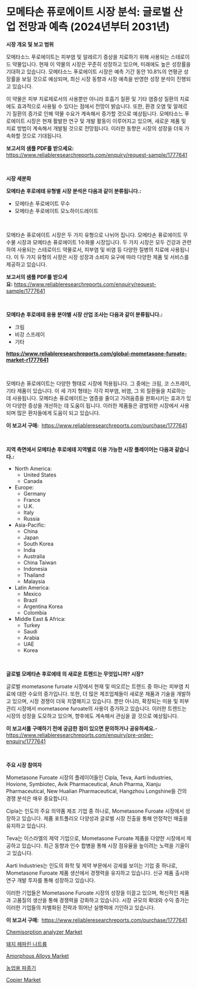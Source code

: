 <p><h1>모메타손 퓨로에이트 시장 분석: 글로벌 산업 전망과 예측 (2024년부터 2031년)</h1></p><p><strong>시장 개요 및 보고 범위</strong></p>
<p><p>모메타소느 푸로에이트는 피부염 및 알레르기 증상을 치료하기 위해 사용되는 스테로이드 약물입니다. 현재 이 약물의 시장은 꾸준히 성장하고 있으며, 미래에도 높은 성장률을 기대하고 있습니다. 모메타소느 푸로에이트 시장은 예측 기간 동안 10.8%의 연평균 성장률을 보일 것으로 예상되며, 최신 시장 동향과 시장 예측을 반영한 성장 분석이 진행되고 있습니다.</p><p>이 약물은 피부 치료제로서의 사용뿐만 아니라 호흡기 질환 및 기타 염증성 질환의 치료에도 효과적으로 사용될 수 있다는 점에서 전망이 밝습니다. 또한, 환경 오염 및 알레르기 질환의 증가로 인해 약물 수요가 계속해서 증가할 것으로 예상됩니다. 모메타소느 푸로에이트 시장은 현재 활발한 연구 및 개발 활동이 이루어지고 있으며, 새로운 제품 및 치료 방법이 계속해서 개발될 것으로 전망됩니다. 이러한 동향은 시장의 성장을 더욱 가속화할 것으로 기대됩니다.</p></p>
<p><strong>보고서의 샘플 PDF를 받으세요:</strong> <a href="https://www.reliableresearchreports.com/enquiry/request-sample/1777641">https://www.reliableresearchreports.com/enquiry/request-sample/1777641</a></p>
<p>&nbsp;</p>
<p><strong>시장 세분화</strong></p>
<p><strong>모메타손 후로에테 유형별 시장 분석은 다음과 같이 분류됩니다.:</strong></p>
<p><ul><li>모메타손 푸로에이트 무수</li><li>모메타손 푸로에이트 모노하이드레이트</li></ul></p>
<p>&nbsp;</p>
<p><p>모메타손 퓨로에이트 시장은 두 가지 유형으로 나뉘어 집니다. 모메타손 퓨로에이트 무수물 시장과 모메타손 퓨로에이트 1수화물 시장입니다. 두 가지 시장은 모두 건강과 관련하여 사용되는 스테로이드 약물로서, 피부염 및 비염 등 다양한 질병의 치료에 사용됩니다. 이 두 가지 유형의 시장은 시장 성장과 소비자 요구에 따라 다양한 제품 및 서비스를 제공하고 있습니다.</p></p>
<p><strong>보고서의 샘플 PDF를 받으세요:</strong>&nbsp;<a href="https://www.reliableresearchreports.com/enquiry/request-sample/1777641">https://www.reliableresearchreports.com/enquiry/request-sample/1777641</a></p>
<p>&nbsp;</p>
<p><strong> 모메타손 후로에테 응용 분야별 시장 산업 조사는 다음과 같이 분류됩니다.:</strong></p>
<p><ul><li>크림</li><li>비강 스프레이</li><li>기타</li></ul></p>
<p><strong><a href="https://www.reliableresearchreports.com/global-mometasone-furoate-market-r1777641">https://www.reliableresearchreports.com/global-mometasone-furoate-market-r1777641</a></strong></p>
<p>&nbsp;</p>
<p><p>모메타손 퓨로에이트는 다양한 형태로 시장에 적용됩니다. 그 중에는 크림, 코 스프레이, 기타 제품이 있습니다. 이 세 가지 형태는 각각 피부염, 비염, 그 외 질환들을 치료하는 데 사용됩니다. 모메타손 퓨로에이트는 염증을 줄이고 가려움증을 완화시키는 효과가 있어 다양한 증상을 개선하는 데 도움이 됩니다. 이러한 제품들은 광범위한 시장에서 사용되며 많은 환자들에게 도움이 되고 있습니다.</p></p>
<p><strong>이 보고서 구매:</strong>&nbsp; <a href="https://www.reliableresearchreports.com/purchase/1777641">https://www.reliableresearchreports.com/purchase/1777641</a></p>
<p>&nbsp;</p>
<p><strong>지역 측면에서 모메타손 후로에테 지역별로 이용 가능한 시장 플레이어는 다음과 같습니다.:</strong></p>
<p><ul>
    <li>
        North America:
        <ul>
            <li>United States</li>
            <li>Canada</li>
        </ul>
    </li>
    <li>
        Europe:
        <ul>
            <li>Germany</li>
            <li>France</li>
            <li>U.K.</li>
            <li>Italy</li>
            <li>Russia</li>
        </ul>
    </li>
    <li>
        Asia-Pacific:
        <ul>
            <li>China</li>
            <li>Japan</li>
            <li>South Korea</li>
            <li>India</li>
            <li>Australia</li>
            <li>China Taiwan</li>
            <li>Indonesia</li>
            <li>Thailand</li>
            <li>Malaysia</li>
        </ul>
    </li>
    <li>
        Latin America:
        <ul>
            <li>Mexico</li>
            <li>Brazil</li>
            <li>Argentina Korea</li>
            <li>Colombia</li>
        </ul>
    </li>
    <li>
        Middle East & Africa:
        <ul>
            <li>Turkey</li>
            <li>Saudi</li>
            <li>Arabia</li>
            <li>UAE</li>
            <li>Korea</li>
        </ul>
    </li>
    </ul></p>
<p>&nbsp;</p>
<p><strong>글로벌 모메타손 후로에테 의 새로운 트렌드는 무엇입니까? 시장?</strong></p>
<p><p>글로벌 mometasone furoate 시장에서 현재 및 떠오르는 트렌드 중 하나는 피부염 치료에 대한 수요의 증가입니다. 또한, 더 많은 제조업체들이 새로운 제품과 기술을 개발하고 있으며, 시장 경쟁이 더욱 치열해지고 있습니다. 뿐만 아니라, 확장되는 미용 및 피부 관리 시장에서 mometasone furoate의 사용이 증가하고 있습니다. 이러한 트렌드는 시장의 성장을 도모하고 있으며, 향후에도 계속해서 관심을 끌 것으로 예상됩니다.</p></p>
<p><strong>이 보고서를 구매하기 전에 궁금한 점이 있으면 문의하거나 공유하세요.</strong>- <a href="https://www.reliableresearchreports.com/enquiry/pre-order-enquiry/1777641">https://www.reliableresearchreports.com/enquiry/pre-order-enquiry/1777641</a></p>
<p>&nbsp;</p>
<p><strong>주요 시장 참여자</strong></p>
<p><p>Mometasone Furoate 시장의 플레이어들인 Cipla, Teva, Aarti Industries, Hovione, Symbiotec, Avik Pharmaceutical, Anuh Pharma, Xianju Pharmaceutical, New Hualian Pharmaceutical, Hangzhou Longshine들 간의 경쟁 분석은 매우 중요합니다.</p><p>Cipla는 인도의 주요 의약품 제조 기업 중 하나로, Mometasone Furoate 시장에서 성장하고 있습니다. 제품 포트폴리오 다양성과 글로벌 시장 진출을 통해 안정적인 매출을 유지하고 있습니다.</p><p>Teva는 이스라엘의 제약 기업으로, Mometasone Furoate 제품을 다양한 시장에서 제공하고 있습니다. 최근 동향과 인수 합병을 통해 시장 점유율을 높이려는 노력을 기울이고 있습니다.</p><p>Aarti Industries는 인도의 화학 및 제약 부문에서 강세를 보이는 기업 중 하나로, Mometasone Furoate 제품 생산에서 경쟁력을 유지하고 있습니다. 신규 제품 출시와 연구 개발 투자를 통해 성장하고 있습니다.</p><p>이러한 기업들은 Mometasone Furoate 시장의 성장을 이끌고 있으며, 혁신적인 제품과 고품질의 생산을 통해 경쟁력을 강화하고 있습니다. 시장 규모의 확대와 수익 증가는 이러한 기업들의 차별화된 전략과 뛰어난 실행력에 기인하고 있습니다.</p></p>
<p><strong>이 보고서 구매:</strong>&nbsp;&nbsp;<a href="https://www.reliableresearchreports.com/purchase/1777641">https://www.reliableresearchreports.com/purchase/1777641</a></p>
<p><p><a href="https://github.com/provorikovar/Market-Research-Report-List-4/blob/main/chemisorption-analyzer-market.md">Chemisorption analyzer Market</a></p><p><a href="https://github.com/Penelolack456456/Market-Research-Report-List-1/blob/main/288466326199.md">돼지 헤파린 나트륨</a></p><p><a href="https://issuu.com/reportprime-2/docs/amorphous-alloys-market-size-2030.pptx">Amorphous Alloys Market</a></p><p><a href="https://github.com/vsr06p4p49/Market-Research-Report-List-1/blob/main/409887826198.md">농업용 파종기</a></p><p><a href="https://github.com/angelajermaine/Market-Research-Report-List-2/blob/main/copier-market.md">Copier Market</a></p></p>